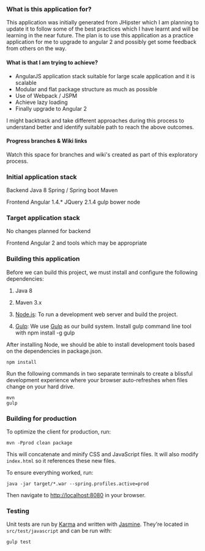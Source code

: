 ### What is this application for?

This application was initially generated from JHipster which I am planning to update it to follow some of the best practices which I have learnt and will be learning in the near future. The plan is to use this application as a practice application for me to upgrade to angular 2 and possibly get some feedback from others on the way.

#### What is that I am trying to achieve?

 - AngularJS application stack suitable for large scale application and it is scalable
 - Modular and flat package structure as much as possible
 - Use of Webpack / JSPM
 - Achieve lazy loading
 - Finally upgrade to Angular 2
 
I might backtrack and take different approaches during this process to understand better and identify suitable path to reach the above outcomes.

#### Progress branches & Wiki links
 Watch this space for branches and wiki's created as part of this exploratory process.

### Initial application stack

Backend
Java 8 
Spring / Spring boot
Maven

Frontend
Angular 1.4.* 
JQuery 2.1.4
gulp
bower
node

### Target application stack

No changes planned for backend

Frontend
Angular 2
and tools which may be appropriate

### Building this application

Before we can build this project, we must install and configure the following dependencies:
1. Java 8
2. Maven 3.x

3. [Node.js][]: To run a development web server and build the project.
4. [Gulp][]: We use [Gulp][] as our build system. Install gulp command line tool with 
    npm install -g gulp

After installing Node, we should be able to install development tools based on the dependencies in package.json.

    npm install

Run the following commands in two separate terminals to create a blissful development experience where your browser
auto-refreshes when files change on your hard drive.

    mvn
    gulp

### Building for production

To optimize the client for production, run:

    mvn -Pprod clean package

This will concatenate and minify CSS and JavaScript files. It will also modify `index.html` so it references
these new files.

To ensure everything worked, run:

    java -jar target/*.war --spring.profiles.active=prod

Then navigate to [http://localhost:8080](http://localhost:8080) in your browser.

### Testing

Unit tests are run by [Karma][] and written with [Jasmine][]. They're located in `src/test/javascript` and can be run with:

    gulp test

[Node.js]: https://nodejs.org/
[Bower]: http://bower.io/
[Gulp]: http://gulpjs.com/
[BrowserSync]: http://www.browsersync.io/
[Karma]: http://karma-runner.github.io/
[Jasmine]: http://jasmine.github.io/2.0/introduction.html
[Protractor]: https://angular.github.io/protractor/
